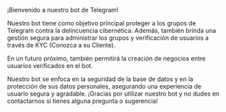 ¡Bienvenido a nuestro bot de Telegram!

Nuestro bot tiene como objetivo principal proteger a los grupos de Telegram contra la delincuencia cibernética. Además, también brinda una gestión segura para administrar los grupos y verificación de usuarios a través de KYC (Conozca a su Cliente).

En un futuro próximo, también permitirá la creación de negocios entre usuarios verificados en el bot.

Nuestro bot se enfoca en la seguridad de la base de datos y en la protección de sus datos personales, asegurando una experiencia de usuario segura y agradable. ¡Gracias por utilizar nuestro bot y no dudes en contactarnos si tienes alguna pregunta o sugerencia!